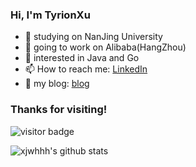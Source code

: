 ### Hi, I'm TyrionXu
 
- 🔭 studying on NanJing University
- 🌱 going to work on Alibaba(HangZhou)
- 🤔 interested in Java and Go
- 📫 How to reach me: [LinkedIn](https://www.linkedin.com/in/jiawei-xu-1a13a2160/)
- 📖 my blog: [blog](http://blogxjw.com/)

### Thanks for visiting!
<img src="https://visitor-badge.laobi.icu/badge?page_id=xjwhhh.xjwhhh" alt="visitor badge"/>

![xjwhhh's github stats](https://github-readme-stats.vercel.app/api?username=xjwhhh&show_icons=true&theme=radical) 


